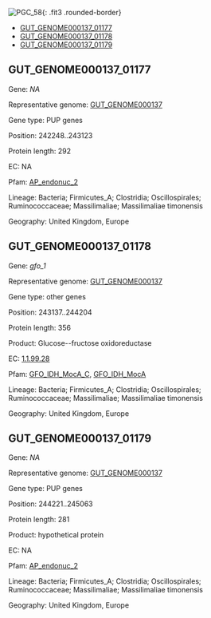 ![PGC_58](../static/images/Clusters_figure/PGC_58.jpg){: .fit3 .rounded-border}

<ul id="myTab" class="nav nav-tabs">
  <li class="active">
        <a href="#tab1" data-toggle="tab">GUT_GENOME000137_01177</a>
  </li>
<li><a href="#tab2" data-toggle="tab">GUT_GENOME000137_01178</a></li>
<li><a href="#tab3" data-toggle="tab">GUT_GENOME000137_01179</a></li>
</ul>

<div id="myTabContent" class="tab-content">
  <div class="tab-pane fade in active" id="tab1">

<h2 id="GUT_GENOME000137_01177">GUT_GENOME000137_01177</h2>
<p>Gene: <em>NA</em>
<p>Representative genome: <a href="https://www.ebi.ac.uk/metagenomics/genomes/MGYG-HGUT-00034">GUT_GENOME000137</a></p>
<p>Gene type: PUP genes</p>
<p>Position: 242248..243123</p>
<p>Protein length: 292</p>
<p>EC: NA</p>
<p>Pfam: <a href="http://pfam.xfam.org/family/AP_endonuc_2">AP_endonuc_2</a></p>

<p>Lineage: Bacteria; Firmicutes_A; Clostridia; Oscillospirales; Ruminococcaceae; Massilimaliae; Massilimaliae timonensis</p>
<p>Geography: United Kingdom, Europe</p>
  </div>

  <div class="tab-pane fade" id="tab2">

<h2 id="GUT_GENOME000137_01178">GUT_GENOME000137_01178</h2>
<p>Gene: <em>gfo_1</em></p>
<p>Representative genome: <a href="https://www.ebi.ac.uk/metagenomics/genomes/MGYG-HGUT-00034">GUT_GENOME000137</a></p>
<p>Gene type: other genes</p>
<p>Position: 243137..244204</p>
<p>Protein length: 356</p>
<p>Product: Glucose--fructose oxidoreductase</p>
<p>EC: <a href="https://www.brenda-enzymes.org/enzyme.php?ecno=1.1.99.28">1.1.99.28</a></p>
<p>Pfam: <a href="http://pfam.xfam.org/family/GFO_IDH_MocA_C">GFO_IDH_MocA_C</a>, <a href="http://pfam.xfam.org/family/GFO_IDH_MocA">GFO_IDH_MocA</a></p>
<p>Lineage: Bacteria; Firmicutes_A; Clostridia; Oscillospirales; Ruminococcaceae; Massilimaliae; Massilimaliae timonensis</p>
<p>Geography: United Kingdom, Europe</p>

  </div>
  <div class="tab-pane fade" id="tab3">

<h2 id="GUT_GENOME000137_01179">GUT_GENOME000137_01179</h2>
<p>Gene: <em>NA</em></p>
<p>Representative genome: <a href="https://www.ebi.ac.uk/metagenomics/genomes/MGYG-HGUT-00034">GUT_GENOME000137</a></p>
<p>Gene type: PUP genes</p>
<p>Position: 244221..245063</p>
<p>Protein length: 281</p>
<p>Product: hypothetical protein</p>
<p>EC: NA</p>
<p>Pfam: <a href="http://pfam.xfam.org/family/AP_endonuc_2">AP_endonuc_2</a></p>

<p>Lineage: Bacteria; Firmicutes_A; Clostridia; Oscillospirales; Ruminococcaceae; Massilimaliae; Massilimaliae timonensis</p>
<p>Geography: United Kingdom, Europe</p>

  </div>
</div>
